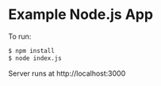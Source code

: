 # Example Node.js App

To run:
```bash
$ npm install
$ node index.js
```
Server runs at http://localhost:3000
